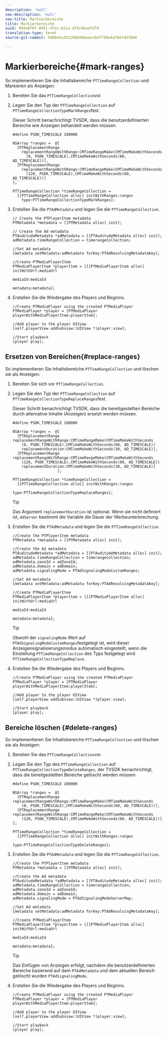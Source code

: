```yaml
---
description: 'null'
seo-description: 'null'
seo-title: Markierbereiche
title: Markierbereiche
uuid: 994a8f07-0951-47ec-b21a-d74c9eeefd74
translation-type: tm+mt
source-git-commit: 5908e5a3521966496aeec0ef730e4a704fddfb68

---
```



# Markierbereiche{#mark-ranges}

So implementieren Sie die Inhaltsbereiche `PTTimeRangeCollection` und Markieren als Anzeigen:
1. Bereiten Sie das `PTTimeRangeCollection`vor.
1. Legen Sie den Typ der `PTTimeRangeCollection` auf `PTTimeRangeCollectionTypeMarkRanges`fest.

   Dieser Schritt benachrichtigt TVSDK, dass die benutzerdefinierten Bereiche wie Anzeigen behandelt werden müssen.

   ```
   #define PSDK_TIMESCALE 100000 
   
   NSArray *ranges =  @[ 
     [PTReplacementRange  
       replacementRangeWithRange:CMTimeRangeMake(CMTimeMakeWithSeconds 
         (0, PSDK_TIMESCALE),CMTimeMakeWithSeconds(60, AD_TIMESCALE))], 
     [PTReplacementRange  
       replacementRangeWithRange:CMTimeRangeMake(CMTimeMakeWithSeconds 
         (120, PSDK_TIMESCALE),CMTimeMakeWithSeconds(60, AD_TIMESCALE))] 
   ]; 
   
   PTTimeRangeCollection *timeRangeCollection =  
     [[PTTimeRangeCollection alloc] initWithRanges:ranges  
       type:PTTimeRangeCollectionTypeMarkRanges];
   ```

1. Erstellen Sie die `PTAdMetadata` und legen Sie die `PTTimeRangeCollection`.

   ```
   // Create the PTPlayerItem metadata 
   PTMetadata *metadata = [[PTMetadata alloc] init]; 
   
   // Create the Ad metadata 
   PTAuditudeMetadata *adMetadata = [[PTAuditudeMetadata alloc] init]; 
   adMetadata.timeRangeCollection = timerangeCollection; 
   
   //Set Ad metadata 
   [metadata setMetadata:adMetadata forKey:PTAdResolvingMetadataKey]; 
   
   //Create PTMediaPlayerItem 
   PTMediaPlayerItem *playerItem = [[[PTMediaPlayerItem alloc] initWithUrl:mediaUrl 
                                                                   mediaId:mediaId 
                                                                  metadata:metadata];
   ```

1. Erstellen Sie die Wiedergabe des Players und Beginns.

   ```
   //Create PTMediaPlayer using the created PTMediaPlayer 
   PTMediaPlayer *player = [PTMediaPlayer playerWithMediaPlayerItem:playerItem]; 
   
   //Add player to the player UIView 
   [self.playerView addSubview:(UIView *)player.view]; 
   
   //Start playback 
   [player play];
   ```

## Ersetzen von Bereichen{#replace-ranges}

So implementieren Sie Inhaltsbereiche `PTTimeRangeCollection` und löschen sie als Anzeigen:
1. Bereiten Sie sich vor `PTTimeRangeCollection`.
1. Legen Sie den Typ der `PTTimeRangeCollection` auf `PTTimeRangeCollectionTypeReplaceRanges`fest.

   Dieser Schritt benachrichtigt TVSDK, dass die bereitgestellten Bereiche durch alternative Inhalte (Anzeigen) ersetzt werden müssen.

   ```
   #define PSDK_TIMESCALE 100000 
   
   NSArray *ranges =  @[ 
     [PTReplacementRange replacementRangeWithRange:CMTimeRangeMake(CMTimeMakeWithSeconds 
       (0, PSDK_TIMESCALE),CMTimeMakeWithSeconds(60, AD_TIMESCALE))  
       replacementDuration:CMTimeMakeWithSeconds(30, AD_TIMESCALE)], 
     [PTReplacementRange replacementRangeWithRange:CMTimeRangeMake(CMTimeMakeWithSeconds 
       (120, PSDK_TIMESCALE),CMTimeMakeWithSeconds(60, AD_TIMESCALE))  
       replacementDuration:CMTimeMakeWithSeconds(30, AD_TIMESCALE)] 
                       ]; 
   
   PTTimeRangeCollection *timeRangeCollection =  
     [[PTTimeRangeCollection alloc] initWithRanges:ranges  
                                              type:PTTimeRangeCollectionTypeReplaceRanges];
   ```

   >[!TIP]
   >
   >Das Argument `replacementDuration` ist optional. Wenn sie nicht definiert ist, `AdServer` bestimmt die Variable die Dauer der Werbeunterbrechung.

1. Erstellen Sie die `PTAdMetadata` und legen Sie die `PTTimeRangeCollection`.

   ```
   //Create the PTPlayerItem metadata 
   PTMetadata *metadata = [[PTMetadata alloc] init]; 
   
   //Create the Ad metadata 
   PTAuditudeMetadata *adMetadata = [[PTAuditudeMetadata alloc] init]; 
   adMetadata.timeRangeCollection = timerangeCollection; 
   adMetadata.zoneId = adZoneId; 
   adMetadata.domain = adDomain; 
   adMetadata.signalingMode = PTAdSignalingModeCustomRanges; 
   
   //Set Ad metadata 
   [metadata setMetadata:adMetadata forKey:PTAdResolvingMetadataKey]; 
   
   //Create PTMediaPlayerItem 
   PTMediaPlayerItem *playerItem = [[[PTMediaPlayerItem alloc] initWithUrl:mediaUrl 
                                                                   mediaId:mediaId 
                                                                  metadata:metadata];
   ```

   >[!TIP]
   >
   >Obwohl der `signalingMode` Wert auf `PTAdSignalingModeCustomRanges`festgelegt ist, wird dieser Anzeigensignalisierungsmodus automatisch eingestellt, wenn die Einstellung `PTTimeRangeCollection` des Typs festgelegt wird `PTTimeRangeCollectionTypeReplace`.

1. Erstellen Sie die Wiedergabe des Players und Beginns.

   ```
   //Create PTMediaPlayer using the created PTMediaPlayer 
   PTMediaPlayer *player = [PTMediaPlayer playerWithMediaPlayerItem:playerItem]; 
   
   //Add player to the player UIView 
   [self.playerView addSubview:(UIView *)player.view]; 
   
   //Start playback 
   [player play];
   ```

## Bereiche löschen {#delete-ranges}

So implementieren Sie Inhaltsbereiche `PTTimeRangeCollection` und löschen sie als Anzeigen:
1. Bereiten Sie das `PTTimeRangeCollection`vor.
1. Legen Sie den Typ des `PTTimeRangeCollection` auf `PTTimeRangeCollectionTypeDeleteRanges`, der TVSDK benachrichtigt, dass die bereitgestellten Bereiche gelöscht werden müssen.

   ```
   #define PSDK_TIMESCALE 100000 
   
   NSArray *ranges =  @[ 
     [PTReplacementRange replacementRangeWithRange:CMTimeRangeMake(CMTimeMakeWithSeconds 
       (0, PSDK_TIMESCALE),CMTimeMakeWithSeconds(60, AD_TIMESCALE))], 
     [PTReplacementRange replacementRangeWithRange:CMTimeRangeMake(CMTimeMakeWithSeconds 
       (120, PSDK_TIMESCALE),CMTimeMakeWithSeconds(60, AD_TIMESCALE))] 
   ]; 
   
   PTTimeRangeCollection *timeRangeCollection =  
     [[PTTimeRangeCollection alloc] initWithRanges:ranges  
                                              type:PTTimeRangeCollectionTypeDeleteRanges];
   ```

1. Erstellen Sie die `PTAdMetadata` und legen Sie die `PTTimeRangeCollection`.

   ```
   //Create the PTPlayerItem metadata 
   PTMetadata *metadata = [[PTMetadata alloc] init]; 
   
   //Create the Ad metadata 
   PTAuditudeMetadata *adMetadata = [[PTAuditudeMetadata alloc] init]; 
   adMetadata.timeRangeCollection = timerangeCollection; 
   adMetadata.zoneId = adZoneId; 
   adMetadata.domain = adDomain; 
   adMetadata.signalingMode = PTAdSignalingModeServerMap; 
   
   //Set Ad metadata 
   [metadata setMetadata:adMetadata forKey:PTAdResolvingMetadataKey]; 
   
   //Create PTMediaPlayerItem 
   PTMediaPlayerItem *playerItem = [[[PTMediaPlayerItem alloc] initWithUrl:mediaUrl 
                                                                   mediaId:mediaId 
                                                                  metadata:metadata];
   ```

   >[!TIP]
   >
   >Das Einfügen von Anzeigen erfolgt, nachdem die benutzerdefinierten Bereiche basierend auf dem `PTAdMetadata` und dem aktuellen Bereich gelöscht wurden `PTAdSignalingMode`.

1. Erstellen Sie die Wiedergabe des Players und Beginns.

   ```
   //Create PTMediaPlayer using the created PTMediaPlayer 
   PTMediaPlayer *player = [PTMediaPlayer playerWithMediaPlayerItem:playerItem]; 
   
   //Add player to the player UIView 
   [self.playerView addSubview:(UIView *)player.view]; 
   
   //Start playback 
   [player play];
   ```
